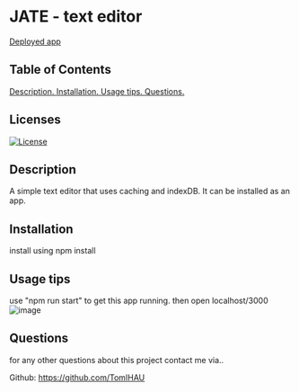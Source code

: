 # JATE - text editor

 [Deployed app](https://immense-waters-54645.herokuapp.com/)

## Table of Contents
[ Description. ](#desc)
[ Installation. ](#inst)
[ Usage tips. ](#usage)
[ Questions. ](#quest)

## Licenses

[![License](https://img.shields.io/badge/License-MIT-blue.svg)](https://opensource.org/licenses/MIT) 


<a name="desc"></a>
## Description

A simple text editor that uses caching and indexDB. It can be installed as an app.

<a name="inst"></a>
## Installation

install using npm install

<a name="usage"></a>
## Usage tips

use "npm run start" to get this app running. then open localhost/3000
![image](https://user-images.githubusercontent.com/88224502/148938099-052fa0db-925d-4da1-bd8e-44490ace4803.png)

<a name="quest"></a>
## Questions
for any other questions about this project contact me via..

Github: https://github.com/TomIHAU


